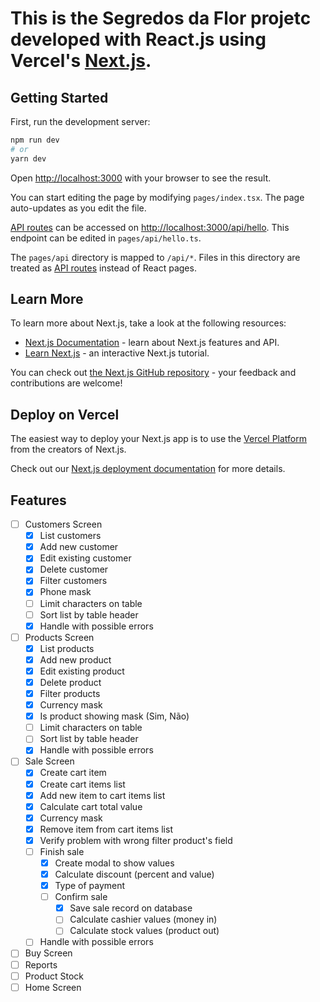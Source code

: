 # This is the Segredos da Flor projetc developed with React.js using Vercel's [Next.js](https://nextjs.org/).

## Getting Started

First, run the development server:

```bash
npm run dev
# or
yarn dev
```

Open [http://localhost:3000](http://localhost:3000) with your browser to see the result.

You can start editing the page by modifying `pages/index.tsx`. The page auto-updates as you edit the file.

[API routes](https://nextjs.org/docs/api-routes/introduction) can be accessed on [http://localhost:3000/api/hello](http://localhost:3000/api/hello). This endpoint can be edited in `pages/api/hello.ts`.

The `pages/api` directory is mapped to `/api/*`. Files in this directory are treated as [API routes](https://nextjs.org/docs/api-routes/introduction) instead of React pages.

## Learn More

To learn more about Next.js, take a look at the following resources:

- [Next.js Documentation](https://nextjs.org/docs) - learn about Next.js features and API.
- [Learn Next.js](https://nextjs.org/learn) - an interactive Next.js tutorial.

You can check out [the Next.js GitHub repository](https://github.com/vercel/next.js/) - your feedback and contributions are welcome!

## Deploy on Vercel

The easiest way to deploy your Next.js app is to use the [Vercel Platform](https://vercel.com/new?utm_medium=default-template&filter=next.js&utm_source=create-next-app&utm_campaign=create-next-app-readme) from the creators of Next.js.

Check out our [Next.js deployment documentation](https://nextjs.org/docs/deployment) for more details.


## Features

- [ ] Customers Screen
     - [x] List customers
     - [x] Add new customer
     - [x] Edit existing customer
     - [x] Delete customer
     - [x] Filter customers
     - [x] Phone mask
     - [ ] Limit characters on table
     - [ ] Sort list by table header
     - [X] Handle with possible errors
- [ ] Products Screen
     - [x] List products
     - [x] Add new product
     - [x] Edit existing product
     - [x] Delete product
     - [x] Filter products
     - [x] Currency mask
     - [x] Is product showing mask (Sim, Não)
     - [ ] Limit characters on table
     - [ ] Sort list by table header
     - [X] Handle with possible errors
- [ ] Sale Screen
     - [x] Create cart item
     - [x] Create cart items list
     - [x] Add new item to cart items list
     - [x] Calculate cart total value
     - [x] Currency mask
     - [x] Remove item from cart items list
     - [x] Verify problem with wrong filter product's field
     - [ ] Finish sale
          - [x] Create modal to show values
          - [x] Calculate discount (percent and value)
          - [x] Type of payment
          - [ ] Confirm sale
               - [X] Save sale record on database
               - [ ] Calculate cashier values (money in)
               - [ ] Calculate stock values (product out)
     - [ ] Handle with possible errors
- [ ] Buy Screen
- [ ] Reports
- [ ] Product Stock
- [ ] Home Screen